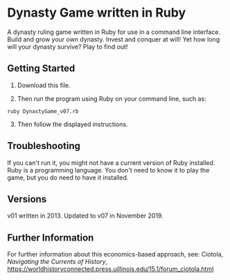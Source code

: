 # Dynasty Game written in Ruby

A dynasty ruling game written in Ruby for use in a command line interface. Build and grow your own dynasty. Invest and conquer at will! Yet how long will your dynasty survive? Play to find out!

## Getting Started

1. Download this file. 

2. Then run the program using Ruby on your command line, such as:

`ruby DynastyGame_v07.rb`

3. Then follow the displayed instructions.

## Troubleshooting

If you can't run it, you might not have a current version of Ruby installed. Ruby is a programming language. You don't need to know it to play the game, but you do need to have it installed.

## Versions

v01 written in 2013.
Updated to v07 in November 2019.

## Further Information

For further information about this economics-based approach, see: 
Ciotola, _Navigating the Currents of History_, 
https://worldhistoryconnected.press.uillinois.edu/15.1/forum_ciotola.html
